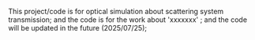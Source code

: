 This project/code is for optical simulation about scattering system transmission;
and  the code is for the work about 'xxxxxxx' ;
and the code will be updated in the future (2025/07/25);
